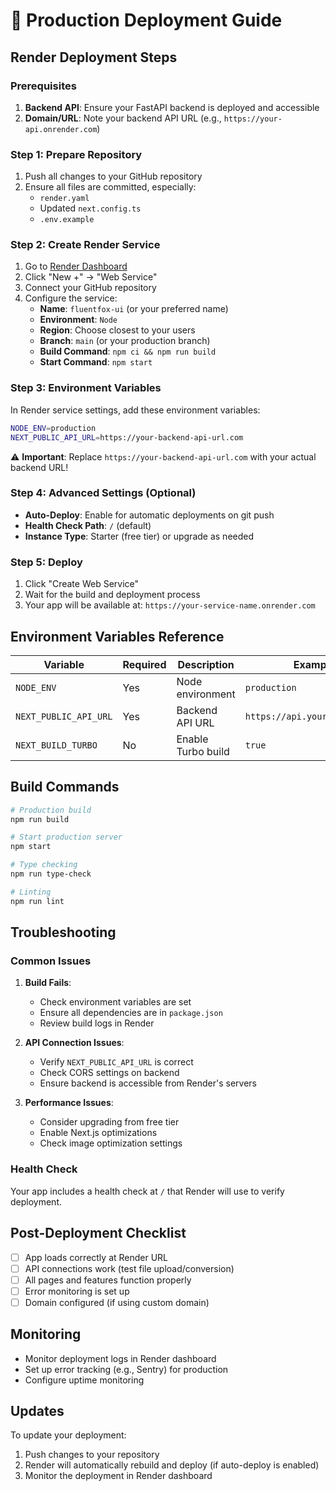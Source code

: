 # 🚀 Production Deployment Guide

## Render Deployment Steps

### Prerequisites
1. **Backend API**: Ensure your FastAPI backend is deployed and accessible
2. **Domain/URL**: Note your backend API URL (e.g., `https://your-api.onrender.com`)

### Step 1: Prepare Repository
1. Push all changes to your GitHub repository
2. Ensure all files are committed, especially:
   - `render.yaml`
   - Updated `next.config.ts`
   - `.env.example`

### Step 2: Create Render Service
1. Go to [Render Dashboard](https://dashboard.render.com)
2. Click "New +" → "Web Service"
3. Connect your GitHub repository
4. Configure the service:
   - **Name**: `fluentfox-ui` (or your preferred name)
   - **Environment**: `Node`
   - **Region**: Choose closest to your users
   - **Branch**: `main` (or your production branch)
   - **Build Command**: `npm ci && npm run build`
   - **Start Command**: `npm start`

### Step 3: Environment Variables
In Render service settings, add these environment variables:

```bash
NODE_ENV=production
NEXT_PUBLIC_API_URL=https://your-backend-api-url.com
```

⚠️ **Important**: Replace `https://your-backend-api-url.com` with your actual backend URL!

### Step 4: Advanced Settings (Optional)
- **Auto-Deploy**: Enable for automatic deployments on git push
- **Health Check Path**: `/` (default)
- **Instance Type**: Starter (free tier) or upgrade as needed

### Step 5: Deploy
1. Click "Create Web Service"
2. Wait for the build and deployment process
3. Your app will be available at: `https://your-service-name.onrender.com`

## Environment Variables Reference

| Variable | Required | Description | Example |
|----------|----------|-------------|---------|
| `NODE_ENV` | Yes | Node environment | `production` |
| `NEXT_PUBLIC_API_URL` | Yes | Backend API URL | `https://api.yourservice.com` |
| `NEXT_BUILD_TURBO` | No | Enable Turbo build | `true` |

## Build Commands

```bash
# Production build
npm run build

# Start production server
npm start

# Type checking
npm run type-check

# Linting
npm run lint
```

## Troubleshooting

### Common Issues

1. **Build Fails**:
   - Check environment variables are set
   - Ensure all dependencies are in `package.json`
   - Review build logs in Render

2. **API Connection Issues**:
   - Verify `NEXT_PUBLIC_API_URL` is correct
   - Check CORS settings on backend
   - Ensure backend is accessible from Render's servers

3. **Performance Issues**:
   - Consider upgrading from free tier
   - Enable Next.js optimizations
   - Check image optimization settings

### Health Check
Your app includes a health check at `/` that Render will use to verify deployment.

## Post-Deployment Checklist

- [ ] App loads correctly at Render URL
- [ ] API connections work (test file upload/conversion)
- [ ] All pages and features function properly
- [ ] Error monitoring is set up
- [ ] Domain configured (if using custom domain)

## Monitoring

- Monitor deployment logs in Render dashboard
- Set up error tracking (e.g., Sentry) for production
- Configure uptime monitoring

## Updates

To update your deployment:
1. Push changes to your repository
2. Render will automatically rebuild and deploy (if auto-deploy is enabled)
3. Monitor the deployment in Render dashboard